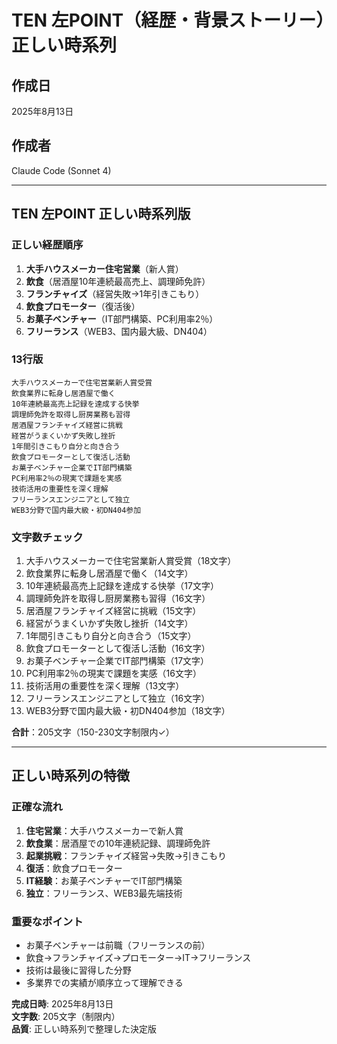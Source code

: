 # TEN 左POINT（経歴・背景ストーリー）正しい時系列

## 作成日
2025年8月13日

## 作成者
Claude Code (Sonnet 4)

---

## TEN 左POINT 正しい時系列版

### 正しい経歴順序
1. **大手ハウスメーカー住宅営業**（新人賞）
2. **飲食**（居酒屋10年連続最高売上、調理師免許）  
3. **フランチャイズ**（経営失敗→1年引きこもり）
4. **飲食プロモーター**（復活後）
5. **お菓子ベンチャー**（IT部門構築、PC利用率2％）
6. **フリーランス**（WEB3、国内最大級、DN404）

### 13行版

```
大手ハウスメーカーで住宅営業新人賞受賞
飲食業界に転身し居酒屋で働く
10年連続最高売上記録を達成する快挙
調理師免許を取得し厨房業務も習得
居酒屋フランチャイズ経営に挑戦
経営がうまくいかず失敗し挫折
1年間引きこもり自分と向き合う
飲食プロモーターとして復活し活動
お菓子ベンチャー企業でIT部門構築
PC利用率2％の現実で課題を実感
技術活用の重要性を深く理解
フリーランスエンジニアとして独立
WEB3分野で国内最大級・初DN404参加
```

### 文字数チェック
1. 大手ハウスメーカーで住宅営業新人賞受賞（18文字）
2. 飲食業界に転身し居酒屋で働く（14文字）
3. 10年連続最高売上記録を達成する快挙（17文字）
4. 調理師免許を取得し厨房業務も習得（16文字）
5. 居酒屋フランチャイズ経営に挑戦（15文字）
6. 経営がうまくいかず失敗し挫折（14文字）
7. 1年間引きこもり自分と向き合う（15文字）
8. 飲食プロモーターとして復活し活動（16文字）
9. お菓子ベンチャー企業でIT部門構築（17文字）
10. PC利用率2％の現実で課題を実感（16文字）
11. 技術活用の重要性を深く理解（13文字）
12. フリーランスエンジニアとして独立（16文字）
13. WEB3分野で国内最大級・初DN404参加（18文字）

**合計**：205文字（150-230文字制限内✓）

---

## 正しい時系列の特徴

### 正確な流れ
1. **住宅営業**：大手ハウスメーカーで新人賞
2. **飲食業**：居酒屋での10年連続記録、調理師免許
3. **起業挑戦**：フランチャイズ経営→失敗→引きこもり
4. **復活**：飲食プロモーター
5. **IT経験**：お菓子ベンチャーでIT部門構築
6. **独立**：フリーランス、WEB3最先端技術

### 重要なポイント
- お菓子ベンチャーは前職（フリーランスの前）
- 飲食→フランチャイズ→プロモーター→IT→フリーランス
- 技術は最後に習得した分野
- 多業界での実績が順序立って理解できる

**完成日時**: 2025年8月13日  
**文字数**: 205文字（制限内）  
**品質**: 正しい時系列で整理した決定版